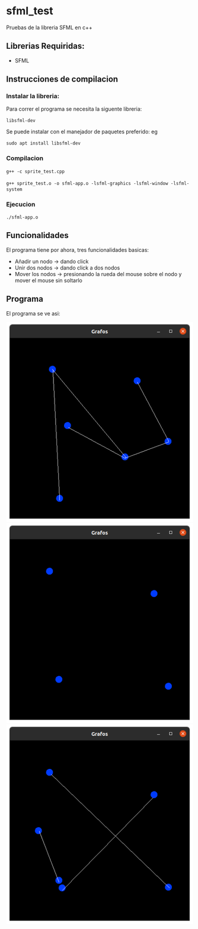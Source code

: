 # sfml_test
Pruebas de la libreria SFML en c++

## Librerias Requiridas:
* SFML

## Instrucciones de compilacion

### Instalar la libreria:
Para correr el programa se necesita la siguente libreria:
```
libsfml-dev
```
Se puede instalar con el manejador de paquetes preferido: eg 
```
sudo apt install libsfml-dev
```

### Compilacion

```
g++ -c sprite_test.cpp

g++ sprite_test.o -o sfml-app.o -lsfml-graphics -lsfml-window -lsfml-system
```

### Ejecucion

```
./sfml-app.o
```

## Funcionalidades
El programa tiene por ahora, tres funcionalidades basicas:
* Añadir un nodo  -> dando click
* Unir dos nodos -> dando click a dos nodos
* Mover los nodos -> presionando la rueda del mouse sobre el nodo y mover el mouse sin soltarlo

## Programa

El programa se ve asi:

![Funcionamiento](Images/Funcionamiento.png)
![Funcionamiento2](Images/Funcionamiento2.png)
![Funcionamiento3](Images/Funcionamiento3.png)
